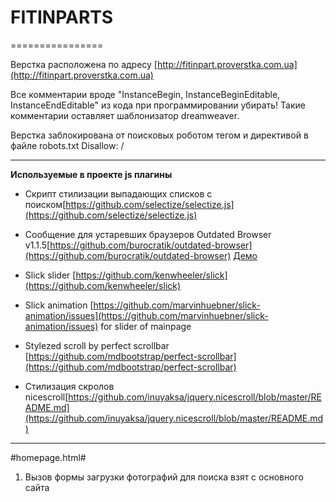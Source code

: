# FITINPARTS
================

Верстка расположена по адресу [http://fitinpart.proverstka.com.ua](http://fitinpart.proverstka.com.ua)

Все комментарии вроде "InstanceBegin, InstanceBeginEditable, InstanceEndEditable" из кода при программировании убирать! Такие комментарии оставляет шаблонизатор dreamweaver.

Верстка заблокирована от поисковых роботом тегом <meta name="robots" content="noindex,nofollow" /> и директивой в файле robots.txt Disallow: /

---------------------------------------------------------

__Используемые в проекте js плагины__
* Скрипт стилизации выпадающих списков с поиском[https://github.com/selectize/selectize.js](https://github.com/selectize/selectize.js)
* Сообщение для устаревших браузеров Outdated Browser v1.1.5[https://github.com/burocratik/outdated-browser](https://github.com/burocratik/outdated-browser) [Демо](http://outdatedbrowser.com/ru)
* Slick slider [https://github.com/kenwheeler/slick](https://github.com/kenwheeler/slick)
* Slick animation [https://github.com/marvinhuebner/slick-animation/issues](https://github.com/marvinhuebner/slick-animation/issues) for slider of mainpage
* Stylezed scroll by perfect scrollbar [https://github.com/mdbootstrap/perfect-scrollbar](https://github.com/mdbootstrap/perfect-scrollbar)


* Стилизация скролов nicescroll[https://github.com/inuyaksa/jquery.nicescroll/blob/master/README.md](https://github.com/inuyaksa/jquery.nicescroll/blob/master/README.md)



---------------------------------------------------------
#homepage.html# 
1. Вызов формы загрузки фотографий для поиска взят с основного сайта 
